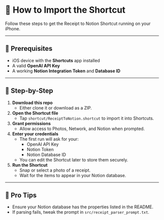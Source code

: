 # 📲 How to Import the Shortcut

Follow these steps to get the Receipt to Notion Shortcut running on your iPhone.

---

## 🔧 Prerequisites

- iOS device with the **Shortcuts** app installed
- A valid **OpenAI API Key**
- A working **Notion Integration Token** and **Database ID**

---

## 🧭 Step-by-Step

1. **Download this repo**
   - Either clone it or download as a ZIP.
2. **Open the Shortcut file**
   - Tap `shortcut/ReceiptToNotion.shortcut` to import it into Shortcuts.
3. **Grant permissions**
   - Allow access to Photos, Network, and Notion when prompted.
4. **Enter your credentials**
   - The first run will ask for your:
     - OpenAI API Key
     - Notion Token
     - Notion Database ID
   - You can edit the Shortcut later to store them securely.
5. **Run the Shortcut**
   - Snap or select a photo of a receipt.
   - Wait for the items to appear in your Notion database.

---

## 🧼 Pro Tips

- Ensure your Notion database has the properties listed in the README.
- If parsing fails, tweak the prompt in `src/receipt_parser_prompt.txt`.
